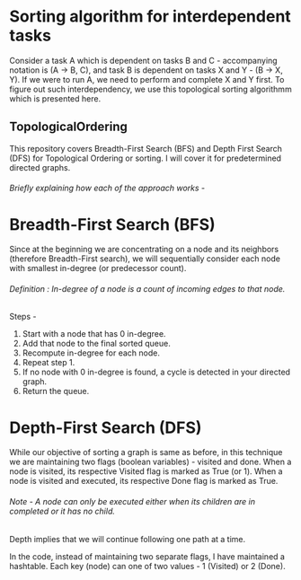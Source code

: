 # Sorting algorithm for interdependent tasks
Consider a task A which is dependent on tasks B and C - accompanying notation is (A -> B, C),
and task B is dependent on tasks X and Y - (B -> X, Y).
If we were to run A, we need to perform and complete X and Y first. To figure out such interdependency, we use this topological sorting algorithmm which is presented here.

## TopologicalOrdering
This repository covers Breadth-First Search (BFS) and Depth First Search (DFS) for Topological Ordering or sorting. I will cover it for predetermined directed graphs.

###### Briefly explaining how each of the approach works - 
# Breadth-First Search (BFS)
Since at the beginning we are concentrating on a node and its neighbors (therefore Breadth-First search), we will sequentially consider each node with smallest in-degree (or predecessor count).
###### Definition : In-degree of a node is a count of incoming edges to that node.
Steps - 
1. Start with a node that has 0 in-degree.
2. Add that node to the final sorted queue.
3. Recompute in-degree for each node.
4. Repeat step 1.
5. If no node with 0 in-degree is found, a cycle is detected in your directed graph.
6. Return the queue.

# Depth-First Search (DFS)
While our objective of sorting a graph is same as before, in this technique we are maintaining two flags (boolean variables) - visited and done.
When a node is visited, its respective Visited flag is marked as True (or 1).
When a node is visited and executed, its respective Done flag is marked as True.
###### Note - A node can only be executed either when its children are in completed or it has no child.
Depth implies that we will continue following one path at a time.

In the code, instead of maintaining two separate flags, I have maintained a hashtable. Each key (node) can one of two values - 1 (Visited) or 2 (Done).
